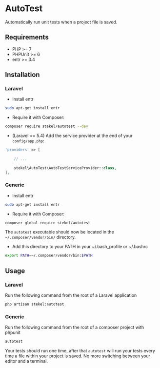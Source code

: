 # AutoTest

Automatically run unit tests when a project file is saved.

## Requirements

- PHP >= 7
- PHPUnit >= 6
- entr >= 3.4

## Installation

### Laravel

- Install entr
```bash
sudo apt-get install entr
```

- Require it with Composer:
```bash
composer require stekel/autotest --dev
```

- (Laravel <= 5.4) Add the service provider at the end of your `config/app.php`:
```php
'providers' => [
    
    // ...
    
    stekel\AutoTest\AutoTestServiceProvider::class,
],
```

### Generic

- Install entr
```bash
sudo apt-get install entr
```

- Require it with Composer:
```bash
composer global require stekel/autotest
```

 The `autotest` executable should now be located in the `~/.composer/vendor/bin/` directory.

- Add this directory to your PATH in your ~/.bash_profile or ~/.bashrc
```bash
export PATH=~/.composer/vendor/bin:$PATH
```

## Usage

### Laravel

Run the following command from the root of a Laravel application

```bash
php artisan stekel:autotest
```

### Generic

Run the following command from the root of a composer project with phpunit

```bash
autotest
```

Your tests should run one time, after that `autotest` will run your tests every time a file within your project is saved. No more switching between your editor and a terminal.
